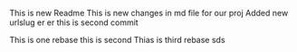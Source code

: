 This is new Readme
This is new changes in md file for our proj
Added new urlslug
er er
this is second commit 

This is one rebase
this is second
Thias is third rebase
sds
